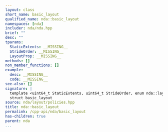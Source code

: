 ```yaml
---
layout: class
short_name: basic_layout
qualified_name: nda::basic_layout
namespaces: [nda]
includer: nda/nda.hpp
brief: ""
desc: ""
tparams:
  StaticExtents: __MISSING__
  StrideOrder: __MISSING__
  LayoutProp: __MISSING__
methods: []
non_member_functions: []
example:
  desc: __MISSING__
  code: __MISSING__
see-also: []
signature: |
  template <uint64_t StaticExtents, uint64_t StrideOrder, enum nda::layout_prop_e LayoutProp>
  struct basic_layout
source: nda/layout/policies.hpp
title: nda::basic_layout
permalink: /cpp-api/nda/basic_layout
has-children: true
parent: nda
...
```


